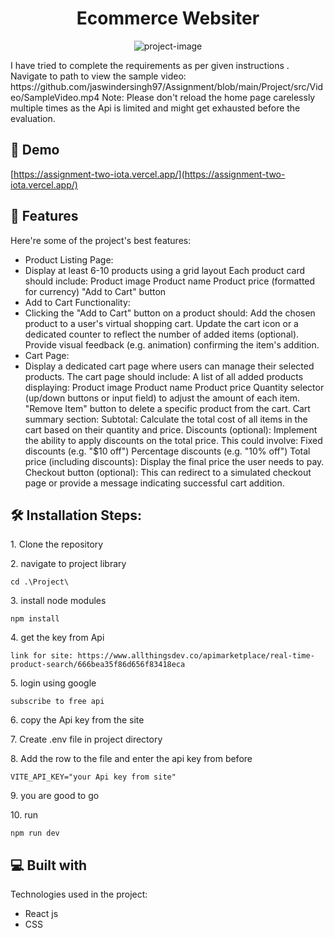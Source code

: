 <h1 align="center" id="title">Ecommerce Websiter</h1>

<p align="center"><img src="https://socialify.git.ci/jaswindersingh97/Assignment/image?language=1&amp;owner=1&amp;name=1&amp;stargazers=1&amp;theme=Light" alt="project-image"></p>

<p id="description">I have tried to complete the requirements as per given instructions . Navigate to path to view the sample video: https://github.com/jaswindersingh97/Assignment/blob/main/Project/src/Video/SampleVideo.mp4 Note: Please don't reload the home page carelessly multiple times as the Api is limited and might get exhausted before the evaluation.</p>

<h2>🚀 Demo</h2>

[https://assignment-two-iota.vercel.app/](https://assignment-two-iota.vercel.app/)

  
<h2>🧐 Features</h2>

Here're some of the project's best features:

*   Product Listing Page:
*   Display at least 6-10 products using a grid layout Each product card should include: Product image Product name Product price (formatted for currency) "Add to Cart" button
*   Add to Cart Functionality:
*   Clicking the "Add to Cart" button on a product should: Add the chosen product to a user's virtual shopping cart. Update the cart icon or a dedicated counter to reflect the number of added items (optional). Provide visual feedback (e.g. animation) confirming the item's addition.
*   Cart Page:
*   Display a dedicated cart page where users can manage their selected products. The cart page should include: A list of all added products displaying: Product image Product name Product price Quantity selector (up/down buttons or input field) to adjust the amount of each item. "Remove Item" button to delete a specific product from the cart. Cart summary section: Subtotal: Calculate the total cost of all items in the cart based on their quantity and price. Discounts (optional): Implement the ability to apply discounts on the total price. This could involve: Fixed discounts (e.g. "$10 off") Percentage discounts (e.g. "10% off") Total price (including discounts): Display the final price the user needs to pay. Checkout button (optional): This can redirect to a simulated checkout page or provide a message indicating successful cart addition.

<h2>🛠️ Installation Steps:</h2>

<p>1. Clone the repository</p>

<p>2. navigate to project library</p>

```
cd .\Project\
```

<p>3. install node modules</p>

```
npm install
```

<p>4. get the key from Api</p>

```
link for site: https://www.allthingsdev.co/apimarketplace/real-time-product-search/666bea35f86d656f83418eca
```

<p>5. login using google</p>

```
subscribe to free api
```

<p>6. copy the Api key from the site</p>

<p>7. Create .env file in project directory</p>

<p>8. Add the row to the file and enter the api key from before</p>

```
VITE_API_KEY="your Api key from site"
```

<p>9. you are good to go</p>

<p>10. run</p>

```
npm run dev
```

  
  
<h2>💻 Built with</h2>

Technologies used in the project:

*   React js
*   CSS
